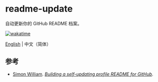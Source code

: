 # readme-update

自动更新你的 GitHub README 档案。

[![wakatime](https://wakatime.com/badge/github/jks15satoshi/readme-update.svg)](https://wakatime.com/badge/github/jks15satoshi/readme-update)

[English](../README.md) | 中文（简体）

## 参考

- [Simon William](https://github.com/simonw). *[Building a self-updating profile README for GitHub](https://simonwillison.net/2020/Jul/10/self-updating-profile-readme/)*.
